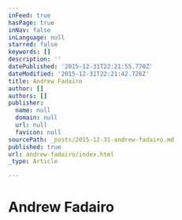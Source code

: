 ```yaml
---
inFeed: true
hasPage: true
inNav: false
inLanguage: null
starred: false
keywords: []
description: ''
datePublished: '2015-12-31T22:21:55.770Z'
dateModified: '2015-12-31T22:21:42.726Z'
title: Andrew Fadairo
author: []
authors: []
publisher:
  name: null
  domain: null
  url: null
  favicon: null
sourcePath: _posts/2015-12-31-andrew-fadairo.md
published: true
url: andrew-fadairo/index.html
_type: Article

---
```

# Andrew Fadairo